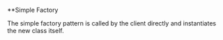 **Simple Factory

The simple factory pattern is called by the client directly and instantiates the new class itself.